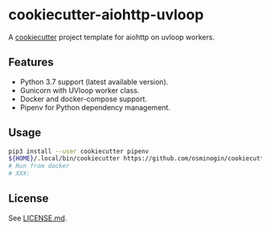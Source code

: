 cookiecutter-aiohttp-uvloop
===========================

A [cookiecutter](https://github.com/audreyr/cookiecutter) project template for aiohttp on uvloop workers.

Features
--------
- Python 3.7 support (latest available version).
- Gunicorn with UVloop worker class.
- Docker and docker-compose support.
- Pipenv for Python dependency management.

Usage
-----

```bash
pip3 install --user cookiecutter pipenv
${HOME}/.local/bin/cookiecutter https://github.com/osminogin/cookiecutter-aiohttp-uvloop.git
# Run from docker
# XXX:
```

License
-------

See [LICENSE.md](https://github.com/osminogin/cookiecutter-aiohttp-uvloop/blob/master/LICENSE.md).

